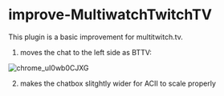 # improve-MultiwatchTwitchTV
This plugin is a basic improvement for multitwitch.tv.

1. moves the chat to the left side as BTTV:

![chrome_uI0wb0CJXG](https://user-images.githubusercontent.com/54690836/178975316-1590efb9-5f44-4dcd-976b-5b6ebd0a18be.jpg)

2. makes the chatbox slitghtly wider for ACII to scale properly

